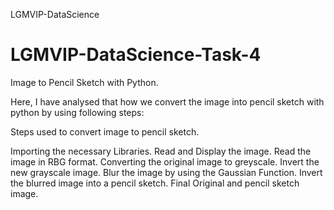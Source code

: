  LGMVIP-DataScience
# LGMVIP-DataScience-Task-4

Image to Pencil Sketch with Python.

Here, I have analysed that how we convert the image into pencil sketch with python by using following steps:

Steps used to convert image to pencil sketch.

Importing the necessary Libraries.
Read and Display the image.
Read the image in RBG format.
Converting the original image to greyscale.
Invert the new grayscale image.
Blur the image by using the Gaussian Function.
Invert the blurred image into a pencil sketch.
Final Original and pencil sketch image.
